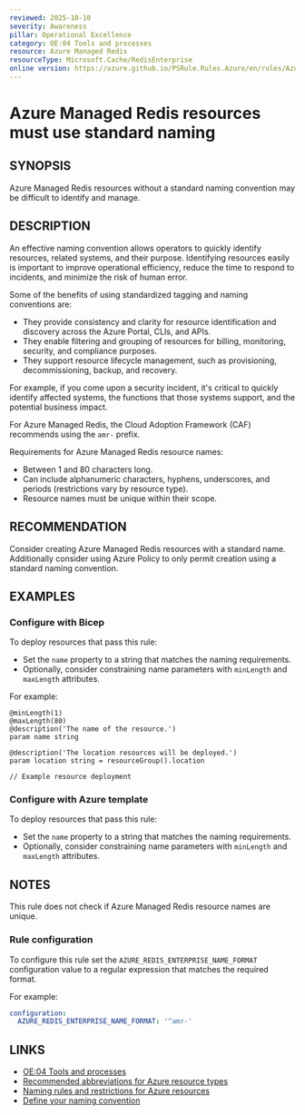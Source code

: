 ```yaml
---
reviewed: 2025-10-10
severity: Awareness
pillar: Operational Excellence
category: OE:04 Tools and processes
resource: Azure Managed Redis
resourceType: Microsoft.Cache/RedisEnterprise
online version: https://azure.github.io/PSRule.Rules.Azure/en/rules/Azure.RedisEnterprise.Naming/
---
```


# Azure Managed Redis resources must use standard naming

## SYNOPSIS

Azure Managed Redis resources without a standard naming convention may be difficult to identify and manage.

## DESCRIPTION

An effective naming convention allows operators to quickly identify resources, related systems, and their purpose.
Identifying resources easily is important to improve operational efficiency, reduce the time to respond to incidents,
and minimize the risk of human error.

Some of the benefits of using standardized tagging and naming conventions are:

- They provide consistency and clarity for resource identification and discovery across the Azure Portal, CLIs, and APIs.
- They enable filtering and grouping of resources for billing, monitoring, security, and compliance purposes.
- They support resource lifecycle management, such as provisioning, decommissioning, backup, and recovery.

For example, if you come upon a security incident, it's critical to quickly identify affected systems,
the functions that those systems support, and the potential business impact.

For Azure Managed Redis, the Cloud Adoption Framework (CAF) recommends using the `amr-` prefix.

Requirements for Azure Managed Redis resource names:

- Between 1 and 80 characters long.
- Can include alphanumeric characters, hyphens, underscores, and periods (restrictions vary by resource type).
- Resource names must be unique within their scope.

## RECOMMENDATION

Consider creating Azure Managed Redis resources with a standard name.
Additionally consider using Azure Policy to only permit creation using a standard naming convention.

## EXAMPLES

### Configure with Bicep

To deploy resources that pass this rule:

- Set the `name` property to a string that matches the naming requirements.
- Optionally, consider constraining name parameters with `minLength` and `maxLength` attributes.

For example:

```bicep
@minLength(1)
@maxLength(80)
@description('The name of the resource.')
param name string

@description('The location resources will be deployed.')
param location string = resourceGroup().location

// Example resource deployment
```

### Configure with Azure template

To deploy resources that pass this rule:

- Set the `name` property to a string that matches the naming requirements.
- Optionally, consider constraining name parameters with `minLength` and `maxLength` attributes.

## NOTES

This rule does not check if Azure Managed Redis resource names are unique.

<!-- caf:note name-format -->

### Rule configuration

<!-- module:config rule AZURE_REDIS_ENTERPRISE_NAME_FORMAT -->

To configure this rule set the `AZURE_REDIS_ENTERPRISE_NAME_FORMAT` configuration value to a regular expression
that matches the required format.

For example:

```yaml
configuration:
  AZURE_REDIS_ENTERPRISE_NAME_FORMAT: '^amr-'
```

## LINKS

- [OE:04 Tools and processes](https://learn.microsoft.com/azure/well-architected/operational-excellence/tools-processes)
- [Recommended abbreviations for Azure resource types](https://learn.microsoft.com/azure/cloud-adoption-framework/ready/azure-best-practices/resource-abbreviations)
- [Naming rules and restrictions for Azure resources](https://learn.microsoft.com/azure/azure-resource-manager/management/resource-name-rules)
- [Define your naming convention](https://learn.microsoft.com/azure/cloud-adoption-framework/ready/azure-best-practices/resource-naming)
